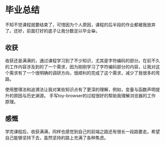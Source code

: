 # 毕业总结

不知不觉课程就要结束了，可惜因为个人原因，课程的后半段的作业都被我放弃了。还好，前面打好的底子让我分数足以毕业😁。

## 收获
收获还是满满的，通过课程学习到了不少知识，尤其是字符编码的部分。在前不久的工作内容涉及到的了一个需求，因为刚刚学习了字符编码部分的内容，让我对这个需求有了一个很明确的调研方向，很顺利的完成了这个需求，减少了我很多的弯路。

使用整理法和追溯法让我对某些知识点有了更深的理解，例如，变量与函数声明提升的原因与历史渊源。
手写toy-browser的过程很好的帮助我理解浏览器的工作原理。


## 感慨
学完课程后，收获满满，同样也感觉到自己的前端之路还有很长一段路要走。希望自己能够坚持下去，虽然坚持的路上充满了各种焦虑。